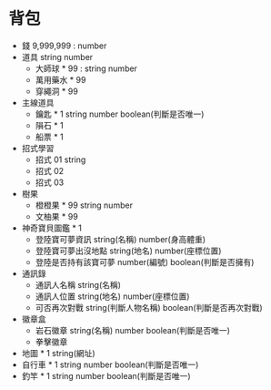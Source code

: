 # 背包 
- 錢 9,999,999 : number
- 道具 string number
  - 大師球 * 99 : string number
  - 萬用藥水 * 99 
  - 穿繩洞 * 99
- 主線道具
  - 鑰匙 * 1 string number boolean(判斷是否唯一)
  - 隕石 * 1 
  - 船票 * 1 
- 招式學習 
  - 招式 01 string
  - 招式 02 
  - 招式 03
- 樹果
  - 橙橙果 * 99 string number
  - 文柚果 * 99
- 神奇寶貝圖鑑 * 1
  - 登陸寶可夢資訊          string(名稱) number(身高體重) 
  - 登陸寶可夢出沒地點      string(地名) number(座標位置)
  - 登陸是否持有該寶可夢    number(編號) boolean(判斷是否擁有)
- 通訊錄 
  - 通訊人名稱     string(名稱)
  - 通訊人位置     string(地名) number(座標位置)
  - 可否再次對戰   string(判斷人物名稱) boolean(判斷是否再次對戰)
- 徽章盒
  - 岩石徽章 string(名稱) number boolean(判斷是否唯一)
  - 拳擊徽章
- 地圖 * 1      string(網址)
- 自行車 * 1    string number boolean(判斷是否唯一)
- 釣竿 * 1      string number boolean(判斷是否唯一)